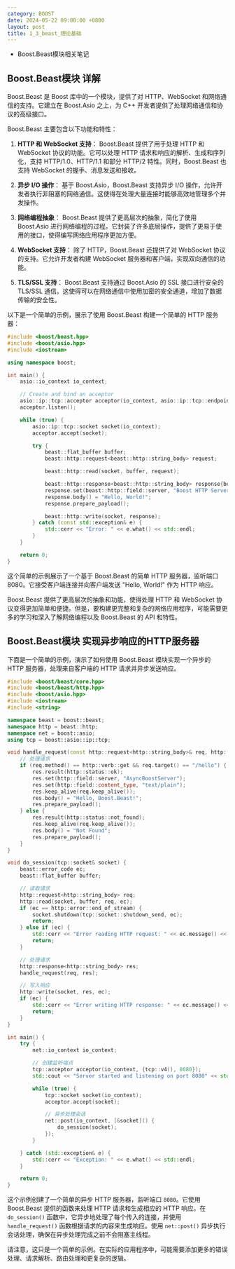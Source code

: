 ```yaml
---
category: BOOST
date: 2024-05-22 09:00:00 +0800
layout: post
title: 1_3_beast_理论基础
---
```


+ Boost.Beast模块相关笔记

## Boost.Beast模块 详解

Boost.Beast 是 Boost 库中的一个模块，提供了对 HTTP、WebSocket 和网络通信的支持。它建立在 Boost.Asio 之上，为 C++ 开发者提供了处理网络通信和协议的高级接口。

Boost.Beast 主要包含以下功能和特性：

1. **HTTP 和 WebSocket 支持**：
   Boost.Beast 提供了用于处理 HTTP 和 WebSocket 协议的功能。它可以处理 HTTP 请求和响应的解析、生成和序列化，支持 HTTP/1.0、HTTP/1.1 和部分 HTTP/2 特性。同时，Boost.Beast 也支持 WebSocket 的握手、消息发送和接收。

2. **异步 I/O 操作**：
   基于 Boost.Asio，Boost.Beast 支持异步 I/O 操作，允许开发者执行非阻塞的网络通信。这使得在处理大量连接时能够高效地管理多个并发操作。

3. **网络编程抽象**：
   Boost.Beast 提供了更高层次的抽象，简化了使用 Boost.Asio 进行网络编程的过程。它封装了许多底层操作，提供了更易于使用的接口，使得编写网络应用程序更加方便。

4. **WebSocket 支持**：
   除了 HTTP，Boost.Beast 还提供了对 WebSocket 协议的支持。它允许开发者构建 WebSocket 服务器和客户端，实现双向通信的功能。

5. **TLS/SSL 支持**：
   Boost.Beast 支持通过 Boost.Asio 的 SSL 接口进行安全的 TLS/SSL 通信。这使得可以在网络通信中使用加密的安全通道，增加了数据传输的安全性。

以下是一个简单的示例，展示了使用 Boost.Beast 构建一个简单的 HTTP 服务器：

```cpp
#include <boost/beast.hpp>
#include <boost/asio.hpp>
#include <iostream>

using namespace boost;

int main() {
    asio::io_context io_context;

    // Create and bind an acceptor
    asio::ip::tcp::acceptor acceptor(io_context, asio::ip::tcp::endpoint(asio::ip::tcp::v4(), 8080));
    acceptor.listen();

    while (true) {
        asio::ip::tcp::socket socket(io_context);
        acceptor.accept(socket);

        try {
            beast::flat_buffer buffer;
            beast::http::request<beast::http::string_body> request;

            beast::http::read(socket, buffer, request);

            beast::http::response<beast::http::string_body> response{beast::http::status::ok, request.version()};
            response.set(beast::http::field::server, "Boost HTTP Server");
            response.body() = "Hello, World!";
            response.prepare_payload();

            beast::http::write(socket, response);
        } catch (const std::exception& e) {
            std::cerr << "Error: " << e.what() << std::endl;
        }
    }

    return 0;
}
```

这个简单的示例展示了一个基于 Boost.Beast 的简单 HTTP 服务器，监听端口 8080。它接受客户端连接并向客户端发送 "Hello, World!" 作为 HTTP 响应。

Boost.Beast 提供了更高层次的抽象和功能，使得处理 HTTP 和 WebSocket 协议变得更加简单和便捷。但是，要构建更完整和复杂的网络应用程序，可能需要更多的学习和深入了解网络编程以及 Boost.Beast 的 API 和特性。

## Boost.Beast模块 实现异步响应的HTTP服务器

下面是一个简单的示例，演示了如何使用 Boost.Beast 模块实现一个异步的 HTTP 服务器，处理来自客户端的 HTTP 请求并异步发送响应。

```cpp
#include <boost/beast/core.hpp>
#include <boost/beast/http.hpp>
#include <boost/asio.hpp>
#include <iostream>
#include <string>

namespace beast = boost::beast;
namespace http = beast::http;
namespace net = boost::asio;
using tcp = boost::asio::ip::tcp;

void handle_request(const http::request<http::string_body>& req, http::response<http::string_body>& res) {
    // 处理请求
    if (req.method() == http::verb::get && req.target() == "/hello") {
        res.result(http::status::ok);
        res.set(http::field::server, "AsyncBoostServer");
        res.set(http::field::content_type, "text/plain");
        res.keep_alive(req.keep_alive());
        res.body() = "Hello, Boost.Beast!";
        res.prepare_payload();
    } else {
        res.result(http::status::not_found);
        res.keep_alive(req.keep_alive());
        res.body() = "Not Found";
        res.prepare_payload();
    }
}

void do_session(tcp::socket& socket) {
    beast::error_code ec;
    beast::flat_buffer buffer;

    // 读取请求
    http::request<http::string_body> req;
    http::read(socket, buffer, req, ec);
    if (ec == http::error::end_of_stream) {
        socket.shutdown(tcp::socket::shutdown_send, ec);
        return;
    } else if (ec) {
        std::cerr << "Error reading HTTP request: " << ec.message() << std::endl;
        return;
    }

    // 处理请求
    http::response<http::string_body> res;
    handle_request(req, res);

    // 写入响应
    http::write(socket, res, ec);
    if (ec) {
        std::cerr << "Error writing HTTP response: " << ec.message() << std::endl;
        return;
    }
}

int main() {
    try {
        net::io_context io_context;

        // 创建监听端点
        tcp::acceptor acceptor(io_context, {tcp::v4(), 8080});
        std::cout << "Server started and listening on port 8080" << std::endl;

        while (true) {
            tcp::socket socket(io_context);
            acceptor.accept(socket);

            // 异步处理会话
            net::post(io_context, [&socket]() {
                do_session(socket);
            });
        }

    } catch (std::exception& e) {
        std::cerr << "Exception: " << e.what() << std::endl;
    }

    return 0;
}
```

这个示例创建了一个简单的异步 HTTP 服务器，监听端口 `8080`。它使用 Boost.Beast 提供的函数来处理 HTTP 请求和生成相应的 HTTP 响应。在 `do_session()` 函数中，它异步地处理了每个传入的连接，并使用 `handle_request()` 函数根据请求的内容来生成响应。使用 `net::post()` 异步执行会话处理，确保在异步处理完成之前不会阻塞主线程。

请注意，这只是一个简单的示例。在实际的应用程序中，可能需要添加更多的错误处理、请求解析、路由处理和更复杂的逻辑。